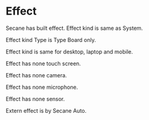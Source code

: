 # Effect

Secane has built effect.
Effect kind is same as System.

Effect kind Type is Type Board only.

Effect kind is same for desktop, laptop and mobile.

Effect has none touch screen.

Effect has none camera.

Effect has none microphone.

Effect has none sensor.

Extern effect is by Secane Auto.